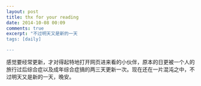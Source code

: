 ```yaml
---
layout: post
title: thx for your reading
date: 2014-10-08 00:09
comments: true
excerpt: "不过明天又是新的一天
tags: [daily]

---
```

感觉要经常更新，才对得起特地打开网页进来看的小伙伴，原本的日更被一个人的旅行过后综合症以及成年综合症搞的两三天更新一次。现在还在一片混沌之中，不过明天又是新的一天，晚安。

